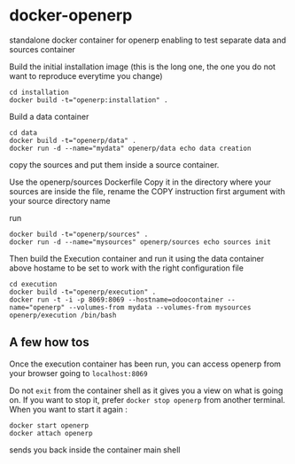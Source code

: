 docker-openerp
==============

standalone docker container for openerp enabling to test separate data and sources container

Build the initial installation image (this is the long one, the one you do not want to reproduce everytime you change)

```
cd installation
docker build -t="openerp:installation" .
```

Build a data container

```
cd data
docker build -t="openerp/data" .
docker run -d --name="mydata" openerp/data echo data creation
```

copy the sources and put them inside a source container.

Use the openerp/sources Dockerfile
Copy it in the directory where your sources are
inside the file, rename the COPY instruction first argument with your source directory name

run 
```
docker build -t="openerp/sources" . 
docker run -d --name="mysources" openerp/sources echo sources init
```


Then build the Execution container and run it using the data container above
hostame to be set to work with the right configuration file
```
cd execution
docker build -t="openerp/execution" .
docker run -t -i -p 8069:8069 --hostname=odoocontainer --name="openerp" --volumes-from mydata --volumes-from mysources openerp/execution /bin/bash
```

## A few how tos

Once the execution container has been run, you can access openerp from your browser going to `localhost:8069`

Do not `exit` from the container shell as it gives you a view on what is going on. If you want to stop it, prefer `docker stop openerp` from another terminal. When you want to start it again :

```
docker start openerp
docker attach openerp
```
sends you back inside the container main shell



